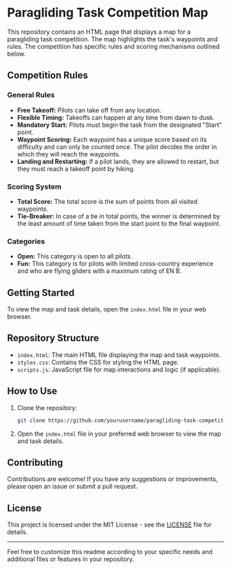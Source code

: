 # Paragliding Task Competition Map

This repository contains an HTML page that displays a map for a paragliding task competition. The map highlights the task's waypoints and rules. The competition has specific rules and scoring mechanisms outlined below.

## Competition Rules

### General Rules
- **Free Takeoff:** Pilots can take off from any location.
- **Flexible Timing:** Takeoffs can happen at any time from dawn to dusk.
- **Mandatory Start:** Pilots must begin the task from the designated "Start" point.
- **Waypoint Scoring:** Each waypoint has a unique score based on its difficulty and can only be counted once. The pilot decides the order in which they will reach the waypoints.
- **Landing and Restarting:** If a pilot lands, they are allowed to restart, but they must reach a takeoff point by hiking.

### Scoring System
- **Total Score:** The total score is the sum of points from all visited waypoints.
- **Tie-Breaker:** In case of a tie in total points, the winner is determined by the least amount of time taken from the start point to the final waypoint.

### Categories
- **Open:** This category is open to all pilots.
- **Fun:** This category is for pilots with limited cross-country experience and who are flying gliders with a maximum rating of EN B.

## Getting Started

To view the map and task details, open the `index.html` file in your web browser.

## Repository Structure

- `index.html`: The main HTML file displaying the map and task waypoints.
- `styles.css`: Contains the CSS for styling the HTML page.
- `scripts.js`: JavaScript file for map interactions and logic (if applicable).

## How to Use

1. Clone the repository:
    ```sh
    git clone https://github.com/yourusername/paragliding-task-competition.git
    ```
2. Open the `index.html` file in your preferred web browser to view the map and task details.

## Contributing

Contributions are welcome! If you have any suggestions or improvements, please open an issue or submit a pull request.

## License

This project is licensed under the MIT License - see the [LICENSE](LICENSE) file for details.

---

Feel free to customize this readme according to your specific needs and additional files or features in your repository.
